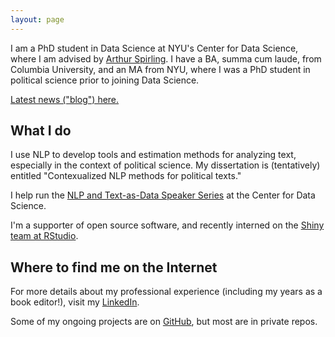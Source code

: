 ```yaml
---
layout: page
---
```


I am a PhD student in Data Science at NYU's Center for Data Science, where I am advised by <a href="https://www.nyu.edu/projects/spirling/">Arthur Spirling</a>. I have a BA, summa cum laude, from Columbia University, and an MA from NYU, where I was a PhD student in political science prior to joining Data Science.

<a href="blog/">Latest news ("blog") here.</a>

## What I do

I use NLP to develop tools and estimation methods for analyzing text, especially in the context of political science. My dissertation is (tentatively) entitled "Contexualized NLP methods for political texts."

I help run the <a href="https://cds.nyu.edu/text-data-speaker-series/">NLP and Text-as-Data Speaker Series</a> at the Center for Data Science.

I'm a supporter of open source software, and recently interned on the <a href="https://shiny.rstudio.com/">Shiny team at RStudio</a>.

## Where to find me on the Internet

For more details about my professional experience (including my years as a book editor!), visit my <a href="https://www.linkedin.com/in/huangleslie/">LinkedIn</a>.

Some of my ongoing projects are on <a href="https://github.com/leslie-huang">GitHub</a>, but most are in private repos.
